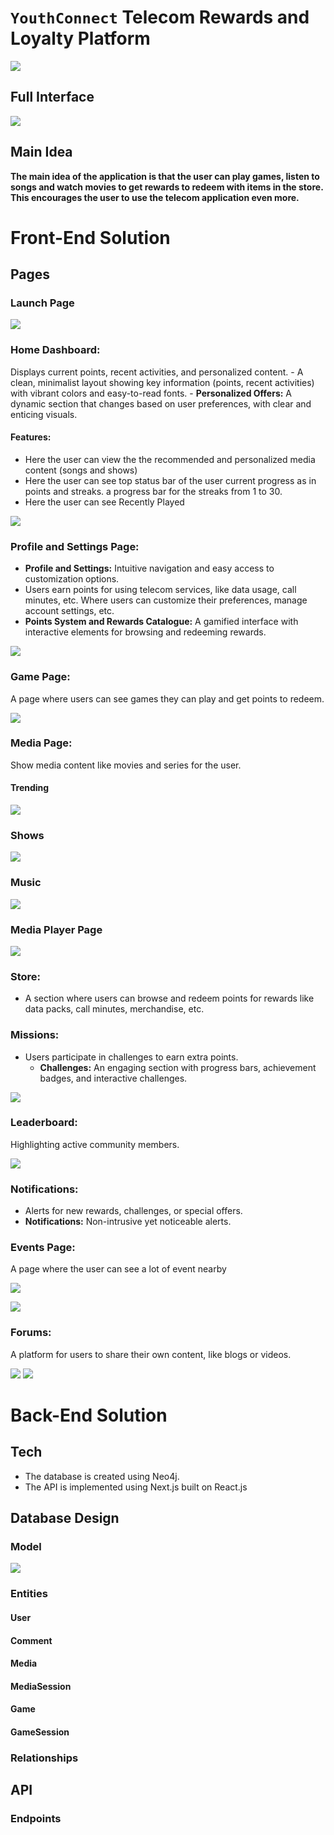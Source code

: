 # `YouthConnect` Telecom Rewards and Loyalty Platform

![](./img/YouthConnect1.png)

## Full Interface
![](./img/YouthConnect.png)

## Main Idea

**The main idea of the application is that the user can play games, listen to songs and watch movies to get rewards to redeem with items in the store. This encourages the user to use the telecom application even more.**

# Front-End Solution

## Pages

### Launch Page
![](./img/LaunchPage.png)

### **Home Dashboard:**
Displays current points, recent activities, and personalized content.
	- A clean, minimalist layout showing key information (points, recent activities) with vibrant colors and easy-to-read fonts.
	- **Personalized Offers:** A dynamic section that changes based on user preferences, with clear and enticing visuals.
#### Features: 
- Here the user can view the the recommended and personalized media content (songs and shows)
- Here the user can see top status bar of the user current progress as in points and streaks. a progress bar for the streaks from 1 to 30. 
- Here the user can see Recently Played

![](../img/Home.png)

### **Profile and Settings Page:** 
- **Profile and Settings:** Intuitive navigation and easy access to customization options.
- Users earn points for using telecom services, like data usage, call minutes, etc. Where users can customize their preferences, manage account settings, etc.
- **Points System and Rewards Catalogue:** A gamified interface with interactive elements for browsing and redeeming rewards.

![](./img/AboutProfile.png)


### **Game Page**: 
A page where users can see games they can play and get points to redeem. 

![](./img/GamePage.png)


### **Media Page**:
Show media content like movies and series for the user. 

#### Trending
![](./img/MediaTrending.png)

### Shows
![](./img/MediaShows.png)

### Music
![](./img/MediaMusic.png)

### Media Player Page
![](../MusicPlayerScreen.png)

### **Store:**
- A section where users can browse and redeem points for rewards like data packs, call minutes, merchandise, etc.
[](./img/StorePage.png)

### **Missions:**
- Users participate in challenges to earn extra points.
	- **Challenges:** An engaging section with progress bars, achievement badges, and interactive challenges.

![](./img/Missions.png)

### **Leaderboard:**
Highlighting active community members.

![](./img/leaderboard.png)

### **Notifications:** 
- Alerts for new rewards, challenges, or special offers.
- **Notifications:** Non-intrusive yet noticeable alerts.
  [](./img/Notification.png)
  
### **Events Page**: 
A page where the user can see a lot of event nearby

![](./img/EventsPage-1.png)

![](./img/EventsPage.png)

### **Forums:**
A platform for users to share their own content, like blogs or videos.

![](./img/ForumsPage.png)
![](./img/ForumsPage-1.png)



# Back-End Solution
## Tech 
- The database is created using Neo4j.  
- The API is implemented using Next.js built on React.js
## Database Design
### Model
![](./Features-7.png)

### Entities

#### User
#### Comment
#### Media

#### MediaSession
#### Game
#### GameSession




### Relationships 

## API
### Endpoints

